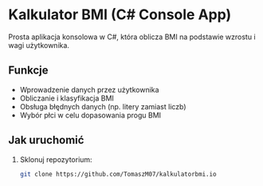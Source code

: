 # Kalkulator BMI (C# Console App)

Prosta aplikacja konsolowa w C#, która oblicza BMI na podstawie wzrostu i wagi użytkownika.

## Funkcje
- Wprowadzenie danych przez użytkownika
- Obliczanie i klasyfikacja BMI
- Obsługa błędnych danych (np. litery zamiast liczb)
- Wybór płci w celu dopasowania progu BMI

## Jak uruchomić
1. Sklonuj repozytorium:
   ```bash
   git clone https://github.com/TomaszM07/kalkulatorbmi.io
